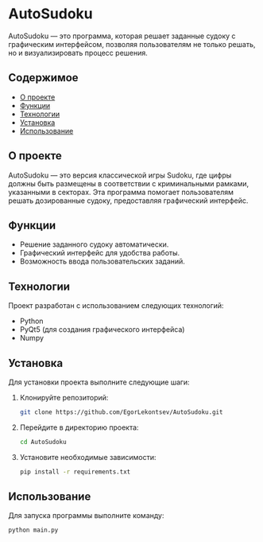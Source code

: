 # AutoSudoku

AutoSudoku — это программа, которая решает заданные судоку с графическим интерфейсом, позволяя пользователям не только решать, но и визуализировать процесс решения.

## Содержимое

- [О проекте](#о-проекте)
- [Функции](#функции)
- [Технологии](#технологии)
- [Установка](#установка)
- [Использование](#использование)

## О проекте

AutoSudoku — это версия классической игры Sudoku, где цифры должны быть размещены в соответствии с криминальными рамками, указанными в секторах. Эта программа помогает пользователям решать дозированные судоку, предоставляя графический интерфейс.

## Функции

- Решение заданного судоку автоматически.
- Графический интерфейс для удобства работы.
- Возможность ввода пользовательских заданий.

## Технологии

Проект разработан с использованием следующих технологий:

- Python
- PyQt5 (для создания графического интерфейса)
- Numpy

## Установка

Для установки проекта выполните следующие шаги:

1. Клонируйте репозиторий:
    ```bash
    git clone https://github.com/EgorLekontsev/AutoSudoku.git
    ```

2. Перейдите в директорию проекта:
    ```bash
    cd AutoSudoku
    ```

3. Установите необходимые зависимости:
    ```bash
    pip install -r requirements.txt
    ```

## Использование

Для запуска программы выполните команду:

```bash
python main.py
